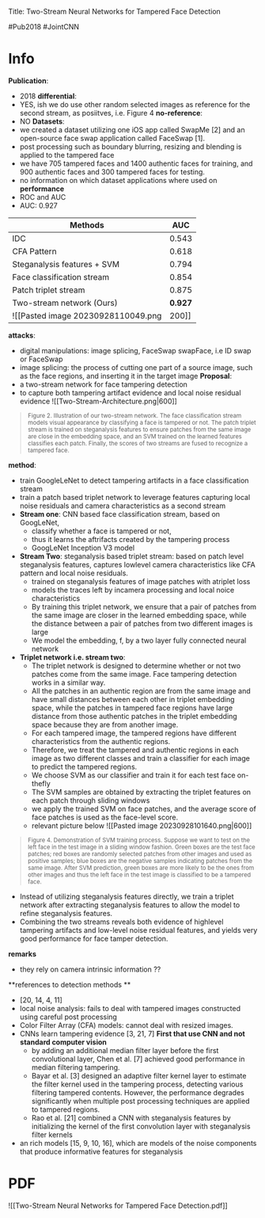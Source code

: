 Title: Two-Stream Neural Networks for Tampered Face Detection

#Pub2018
#JointCNN 
# Info 
**Publication**: 
- 2018
**differential**: 
- YES, ish we do use other random selected images as reference for the second stream, as posiitves, i.e. Figure 4
**no-reference**:
- NO
**Datasets**:
- we created a dataset utilizing one iOS app called SwapMe [2] and an open-source face swap application called FaceSwap [1].
- post processing such as boundary blurring, resizing and blending is applied to the tampered face
- we have 705 tampered faces and 1400 authentic faces for training, and 900 authentic faces and 300 tampered faces for testing.
- no information on which dataset applications where used on 
**performance** 
- ROC and AUC 
- AUC: 0.927

| Methods | AUC | 
| ---------- | --------- |
| IDC                         | 0.543 |
| CFA Pattern                 | 0.618 |
| Steganalysis features + SVM | 0.794 |
| Face classification stream  | 0.854 |
| Patch triplet stream        | 0.875 |
| Two-stream network (Ours)   | **0.927** |
![[Pasted image 20230928110049.png|200]]
**attacks**: 
- digital manipulations: image splicing, FaceSwap swapFace, i.e ID swap or FaceSwap
- image splicing: the process of cutting one part of a source image, such as the face regions, and inserting it in the target image
**Proposal**: 
- a two-stream network for face tampering detection
- to capture both tampering artifact evidence and local noise residual evidence
![[Two-Stream-Architecture.png|600]]
><small>Figure 2. Illustration of our two-stream network. The face classification stream models visual appearance by classifying a face is tampered or not. The patch triplet stream is trained on steganalysis features to ensure patches from the same image are close in the embedding space, and an SVM trained on the learned features classifies each patch. Finally, the scores of two streams are fused to recognize a tampered face.</small>

**method**: 
- train GoogleLeNet to detect tampering artifacts in a face classification stream
- train a patch based triplet network to leverage features capturing local noise residuals and camera characteristics as a second stream
- **Stream one**: CNN based face classification stream, based on GoogLeNet, 
	- classify whether a face is tampered or not, 
	- thus it learns the aftrifacts created by the tampering process
	- GoogLeNet Inception V3 model
- **Stream Two**: steganalysis based triplet stream: based on patch level steganalysis features, captures lowlevel camera characteristics like CFA pattern and local noise residuals.
	- trained on steganalysis features of image patches with atriplet loss
	- models the traces left by incamera processing and local noice characteristics
	- By training this triplet network, we ensure that a pair of patches from the same image are closer in the learned embedding space, while the distance between a pair of patches from two different images is large
	- We model the embedding, f, by a two layer fully connected neural network
- **Triplet network i.e. stream two**:
	- The triplet network is designed to determine whether or not two patches come from the same image. Face tampering detection works in a similar way. 
	- All the patches in an authentic region are from the same image and have small distances between each other in triplet embedding space, while the patches in tampered face regions have large distance from those authentic patches in the triplet embedding space because they are from another image.
	- For each tampered image, the tampered regions have different characteristics from the authentic regions.
	- Therefore, we treat the tampered and authentic regions in each image as two different classes and train a classifier for each image to predict the tampered regions.
	- We choose SVM as our classifier and train it for each test face on-thefly
	- The SVM samples are obtained by extracting the triplet features on each patch through sliding windows
	- we apply the trained SVM on face patches, and the average score of face patches is used as the face-level score.
	- relevant picture below
![[Pasted image 20230928101640.png|600]]
><small>Figure 4. Demonstration of SVM training process. Suppose we want to test on the left face in the test image in a sliding window fashion. Green boxes are the test face patches; red boxes are randomly selected patches from other images and used as positive samples; blue boxes are the negative samples indicating patches from the same image. After SVM prediction, green boxes are more likely to be the ones from other images and thus the left face in the test image is classified to be a tampered face.</small>

- Instead of utilizing steganalysis features directly, we train a triplet network after extracting steganalysis features to allow the model to refine steganalysis features.
- Combining the two streams reveals both evidence of highlevel tampering artifacts and low-level noise residual features, and yields very good performance for face tamper detection.

**remarks**
- they rely on camera intrinsic information ?? 

**references to detection methods **
- [20, 14, 4, 11]
- local noise analysis: fails to deal with tampered images constructed using careful post processing
- Color Filter Array (CFA) models: cannot deal with resized images.
- CNNs learn tampering evidence [3, 21, 7] **First that use CNN and not standard computer vision**
	- by adding an additional median filter layer before the first convolutional layer, Chen et al. [7] achieved good performance in median filtering tampering.
	- Bayar et al. [3] designed an adaptive filter kernel layer to estimate the filter kernel used in the tampering process, detecting various filtering tampered contents. However, the performance degrades significantly when multiple post processing techniques are applied to tampered regions. 
	- Rao et al. [21] combined a CNN with steganalysis features by initializing the kernel of the first convolution layer with steganalysis filter kernels
- an rich models [15, 9, 10, 16], which are models of the noise components that produce informative features for steganalysis

# PDF
![[Two-Stream Neural Networks for Tampered Face Detection.pdf]]